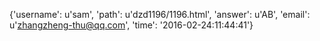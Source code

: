 {'username': u'sam', 'path': u'dzd1196/1196.html', 'answer': u'AB', 'email': u'zhangzheng-thu@qq.com', 'time': '2016-02-24:11:44:41'}